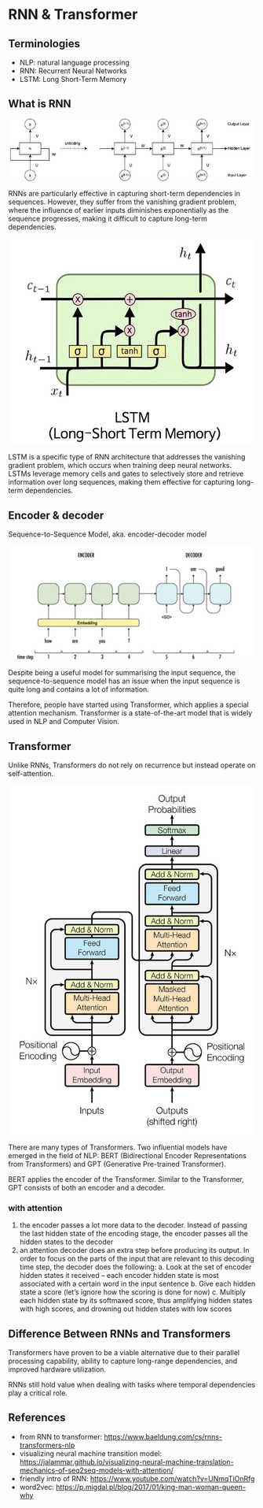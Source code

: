 # RNN & Transformer

## Terminologies

- NLP: natural language processing
- RNN: Recurrent Neural Networks
- LSTM: Long Short-Term Memory

## What is RNN

![rnn](pic/basic_rnn-1.webp)

RNNs are particularly effective in capturing short-term dependencies in sequences. However, they suffer from the vanishing gradient problem, where the influence of earlier inputs diminishes exponentially as the sequence progresses, making it difficult to capture long-term dependencies.

![lstm](pic/lstm.webp)

LSTM is a specific type of RNN architecture that addresses the vanishing gradient problem, which occurs when training deep neural networks. LSTMs leverage memory cells and gates to selectively store and retrieve information over long sequences, making them effective for capturing long-term dependencies.

## Encoder & decoder

Sequence-to-Sequence Model, aka. encoder-decoder model

![encoder-decoder](pic/encoder-decoder.webp)

Despite being a useful model for summarising the input sequence, the sequence-to-sequence model has an issue when the input sequence is quite long and contains a lot of information.

Therefore, people have started using Transformer, which applies a special attention mechanism. Transformer is a state-of-the-art model that is widely used in NLP and Computer Vision.

## Transformer

Unlike RNNs, Transformers do not rely on recurrence but instead operate on self-attention.

![attention](pic/attention.webp)

There are many types of Transformers. Two influential models have emerged in the field of NLP: BERT (Bidirectional Encoder Representations from Transformers) and GPT (Generative Pre-trained Transformer).

BERT applies the encoder of the Transformer. Similar to the Transformer, GPT consists of both an encoder and a decoder. 

### with attention

1. the encoder passes a lot more data to the decoder. Instead of passing the last hidden state of the encoding stage, the encoder passes all the hidden states to the decoder
2. an attention decoder does an extra step before producing its output. In order to focus on the parts of the input that are relevant to this decoding time step, the decoder does the following:
	a. Look at the set of encoder hidden states it received – each encoder hidden state is most associated with a certain word in the input sentence
	b. Give each hidden state a score (let’s ignore how the scoring is done for now)
	c. Multiply each hidden state by its softmaxed score, thus amplifying hidden states with high scores, and drowning out hidden states with low scores

## Difference Between RNNs and Transformers

Transformers have proven to be a viable alternative due to their parallel processing capability, ability to capture long-range dependencies, and improved hardware utilization.

RNNs still hold value when dealing with tasks where temporal dependencies play a critical role.

## References

- from RNN to transformer: https://www.baeldung.com/cs/rnns-transformers-nlp
- visualizing neural machine transition model: https://jalammar.github.io/visualizing-neural-machine-translation-mechanics-of-seq2seq-models-with-attention/
- friendly intro of RNN: https://www.youtube.com/watch?v=UNmqTiOnRfg
- word2vec: https://p.migdal.pl/blog/2017/01/king-man-woman-queen-why